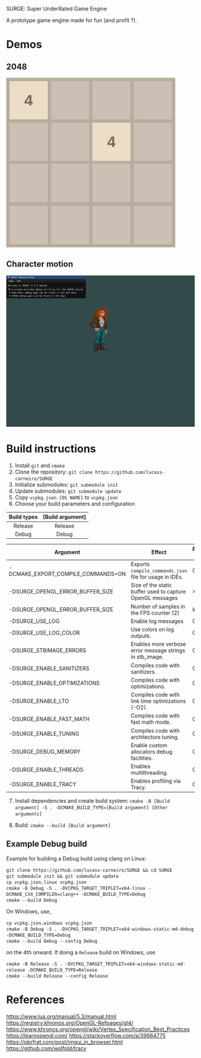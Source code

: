  SURGE: Super UnderRated Game Engine

 A prototype game engine made for fun (and profit ?).

# Demos

## 2048
![](demos/demo_1.gif)

## Character motion
![](demos/demo_2.gif)

# Build instructions

1. Install `git` and `cmake`
2. Clone the repository: `git clone https://github.com/lucass-carneiro/SURGE`
3. Initialize submodules: `git submodule init`
4. Update submodules: `git submodule update`
5. Copy `vcpkg.json.[OS NAME]` to `vcpkg.json`
6. Choose your build parameters and configuration

| Build types | [Build argument] |
|:-----------:|:----------------:|
|   Release   |      Release     |
|    Debug    |       Debug      |

| Argument                           | Effect                                                     | Possible values | Default value            |
|------------------------------------|------------------------------------------------------------|-----------------|--------------------------|
| -DCMAKE_EXPORT_COMPILE_COMMANDS=ON | Exports `compile_commands.json` file for usage in IDEs.    | OFF/ON          | ON                       |
| -DSURGE_OPENGL_ERROR_BUFFER_SIZE   | Size of the static buffer used to capture OpenGL messages  | >=1024          | 1024                     |
| -DSURGE_OPENGL_ERROR_BUFFER_SIZE   | Number of samples in the FPS counter (2)                   | Integer         | 1024                     |
| -DSURGE_USE_LOG                    | Enable log messages.                                       | OFF/ON          | ON                       |
| -DSURGE_USE_LOG_COLOR              | Use colors on log outputs.                                 | OFF/ON          | ON                       |
| -DSURGE_STBIMAGE_ERRORS            | Enables more verbose error message strings in stb_image.   | OFF/ON          | ON                       |
| -DSURGE_ENABLE_SANITIZERS          | Compiles code with sanitizers.                             | OFF/ON          | ON (Debug), OFF(Release) |
| -DSURGE_ENABLE_OPTIMIZATIONS       | Compiles code with optimizations.                          | OFF/ON          | OFF (Debug), ON(Release) |
| -DSURGE_ENABLE_LTO                 | Compiles code with link time optimizations (-O2).          | OFF/ON          | OFF (Debug), ON(Release) |
| -DSURGE_ENABLE_FAST_MATH           | Compiles code with fast math mode.                         | OFF/ON          | OFF (Debug), ON(Release) |
| -DSURGE_ENABLE_TUNING              | Compiles code with architecture tuning.                    | OFF/ON          | OFF (Debug), ON(Release) |
| -DSURGE_DEBUG_MEMORY               | Enable custom allocators debug facilities.                 | OFF/ON          | ON (Debug), OFF(Release) |
| -DSURGE_ENABLE_THREADS             | Enables multithreading.                                    | OFF/ON          | ON                       |
| -DSURGE_ENABLE_TRACY               | Enables profiling via Tracy.                               | OFF/ON          | OFF                      |

7. Install dependencies and create build system:
`cmake -B [Build argument] -S . -DCMAKE_BUILD_TYPE=[Build argument] [Other arguments]`

8. Build: `cmake --build [Build argument]`

## Example Debug build

Example for building a Debug build using clang on Linux:

```
git clone https://github.com/lucass-carneiro/SURGE && cd SURGE
git submodule init && git submodule update
cp vcpkg.json.linux vcpkg.json
cmake -B Debug -S . -DVCPKG_TARGET_TRIPLET=x64-linux -DCMAKE_CXX_COMPILER=clang++ -DCMAKE_BUILD_TYPE=Debug
cmake --build Debug
```

On Windows, use,
```
cp vcpkg.json.windows vcpkg.json
cmake -B Debug -S . -DVCPKG_TARGET_TRIPLET=x64-windows-static-md-debug -DCMAKE_BUILD_TYPE=Debug
cmake --build Debug --config Debug
```
on the 4th onward. If doing a `Release` build on Windows, use

```
cmake -B Release -S . -DVCPKG_TARGET_TRIPLET=x64-windows-static-md-release -DCMAKE_BUILD_TYPE=Release
cmake --build Release --config Release
```

# References
https://www.lua.org/manual/5.3/manual.html
https://registry.khronos.org/OpenGL-Refpages/gl4/
https://www.khronos.org/opengl/wiki/Vertex_Specification_Best_Practices
https://learnopengl.com/
https://stackoverflow.com/a/39684775
https://pbrfrat.com/post/imgui_in_browser.html
https://github.com/wolfpld/tracy